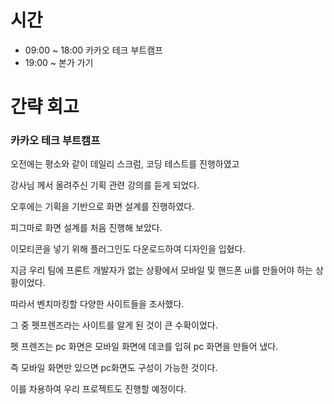 # 시간
- 09:00 ~ 18:00 카카오 테크 부트캠프
- 19:00 ~ 본가 가기

# 간략 회고

### 카카오 테크 부트캠프

오전에는 평소와 같이 데일리 스크럼, 코딩 테스트를 진행하였고

강사님 께서 올려주신 기획 관련 강의를 듣게 되었다.

오후에는 기획을 기반으로 화면 설계를 진행하였다.

피그마로 화면 설계를 처음 진행해 보았다.

이모티콘을 넣기 위해 플러그인도 다운로드하여 디자인을 입혔다.

지금 우리 팀에 프론트 개발자가 없는 상황에서 모바일 및 핸드폰 ui를 만들어야 하는 상황이었다.

따라서 벤치마킹할 다양한 사이트들을 조사했다.

그 중 펫프렌즈라는 사이트를 알게 된 것이 큰 수확이었다.

펫 프렌즈는 pc 화면은 모바일 화면에 데코를 입혀 pc 화면을 만들어 냈다.

즉 모바일 화면만 있으면 pc화면도 구성이 가능한 것이다.

이를 차용하여 우리 프로젝트도 진행할 예정이다.